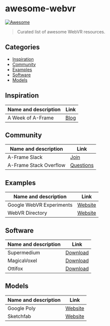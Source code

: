 # awesome-webvr
[![Awesome](https://awesome.re/badge.svg)](https://awesome.re)
> Curated list of awesome WebVR resources.

## Categories
*   [Inspiration](#inspiration)
*   [Community](#community)
*   [Examples](#examples)
*   [Software](#software)
*   [Models](#models)

## Inspiration
Name and description | Link
-------------------- | -------------
A Week of A-Frame | [Blog](https://aframe.io/blog/)

## Community
Name and description | Link
-------------------- | -------------
A-Frame Slack | [Join](https://aframevr-slack.herokuapp.com/)
A-Frame Stack Overflow | [Questions](https://stackoverflow.com/questions/tagged/aframe)

## Examples
Name and description | Link
-------------------- | -------------
Google WebVR Experiments | [Website](https://experiments.withgoogle.com/webvr)
WebVR Directory | [Website](http://webvr.directory/)

## Software
Name and description | Link
-------------------- | -------------
Supermedium | [Download](https://www.supermedium.com/)
MagicaVoxel | [Download](https://ephtracy.github.io/)
Ottifox | [Download](https://ottifox.com/)

## Models
Name and description | Link
-------------------- | -------------
Google Poly | [Website](https://poly.google.com/)
Sketchfab | [Website](https://sketchfab.com/)